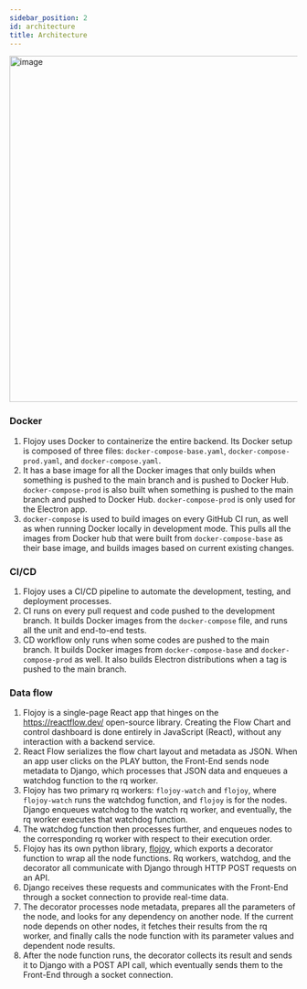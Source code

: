 ```yaml
---
sidebar_position: 2
id: architecture
title: Architecture
---
```


<img width="606" alt="image" src="https://user-images.githubusercontent.com/1865834/228071258-418c7a14-68a9-4277-ab6b-a798f0889d09.png" />

### Docker

1. Flojoy uses Docker to containerize the entire backend. Its Docker setup is composed of three files: `docker-compose-base.yaml`, `docker-compose-prod.yaml`, and `docker-compose.yaml`.
2. It has a base image for all the Docker images that only builds when something is pushed to the main branch and is pushed to Docker Hub. `docker-compose-prod` is also built when something is pushed to the main branch and pushed to Docker Hub. `docker-compose-prod` is only used for the Electron app.
3. `docker-compose` is used to build images on every GitHub CI run, as well as when running Docker locally in development mode. This pulls all the images from Docker hub that were built from `docker-compose-base` as their base image, and builds images based on current existing changes.

### CI/CD

1. Flojoy uses a CI/CD pipeline to automate the development, testing, and deployment processes. 
2. CI runs on every pull request and code pushed to the development branch. It builds Docker images from the `docker-compose` file, and runs all the unit and end-to-end tests.
3. CD workflow only runs when some codes are pushed to the main branch. It builds Docker images from `docker-compose-base` and `docker-compose-prod` as well. It also builds Electron distributions when a tag is pushed to the main branch.

### Data flow

1. Flojoy is a single-page React app that hinges on the https://reactflow.dev/ open-source library. Creating the Flow Chart and control dashboard is done entirely in JavaScript (React), without any interaction with a backend service.
2. React Flow serializes the flow chart layout and metadata as JSON. When an app user clicks on the PLAY button, the Front-End sends node metadata to Django, which processes that JSON data and enqueues a watchdog function to the rq worker.
3. Flojoy has two primary rq workers: `flojoy-watch` and `flojoy`, where `flojoy-watch` runs the watchdog function, and `flojoy` is for the nodes. Django enqueues watchdog to the watch rq worker, and eventually, the rq worker executes that watchdog function.
4. The watchdog function then processes further, and enqueues nodes to the corresponding rq worker with respect to their execution order. 
5. Flojoy has its own python library, [flojoy](https://pypi.org/project/flojoy/), which exports a decorator function to wrap all the node functions. Rq workers, watchdog, and the decorator all communicate with Django through HTTP POST requests on an API.
6. Django receives these requests and communicates with the Front-End through a socket connection to provide real-time data. 
7. The decorator processes node metadata, prepares all the parameters of the node, and looks for any dependency on another node. If the current node depends on other nodes, it fetches their results from the rq worker, and finally calls the node function with its parameter values and dependent node results.
8. After the node function runs, the decorator collects its result and sends it to Django with a POST API call, which eventually sends them to the Front-End through a socket connection.
